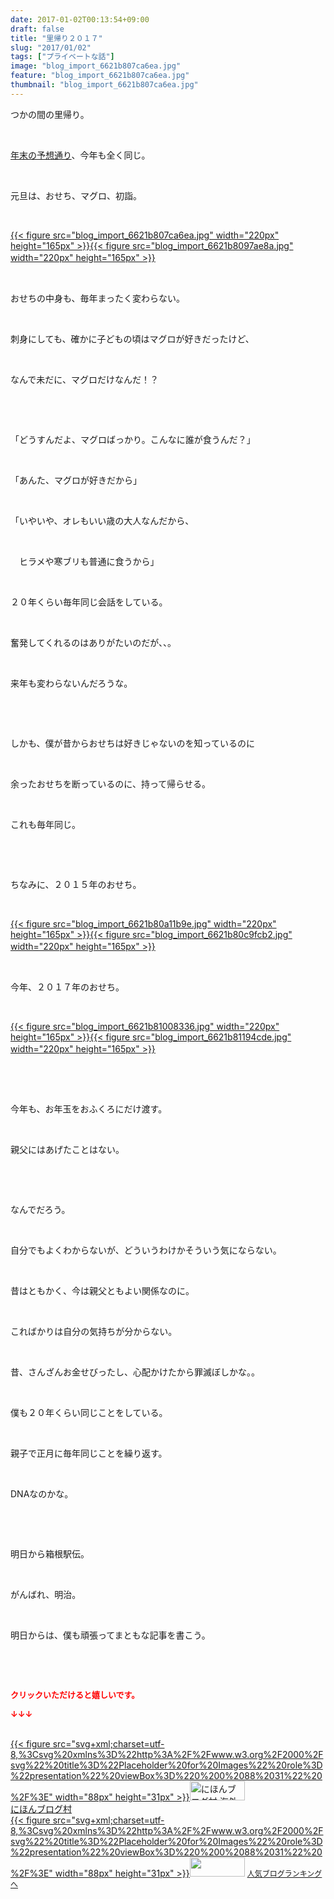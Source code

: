 ```yaml
---
date: 2017-01-02T00:13:54+09:00
draft: false
title: "里帰り２０１７"
slug: "2017/01/02"
tags: ["プライベートな話"]
image: "blog_import_6621b807ca6ea.jpg"
feature: "blog_import_6621b807ca6ea.jpg"
thumbnail: "blog_import_6621b807ca6ea.jpg"
---
```

<p>つかの間の里帰り。</p><p> </p><p><a href="http://ameblo.jp/baliclub/entry-12233647093.html" target="_blank"><span style="text-decoration:underline;">年末の予想通り</span></a>、今年も全く同じ。</p><p> </p><p>元旦は、おせち、マグロ、初詣。</p><p> </p><p><a href="blog_import_6621b80804fdc.jpg">{{< figure src="blog_import_6621b807ca6ea.jpg" width="220px" height="165px" >}}</a><a href="blog_import_6621b809c05e7.jpg">{{< figure src="blog_import_6621b8097ae8a.jpg" width="220px" height="165px" >}}</a>　　</p><p> </p><p>おせちの中身も、毎年まったく変わらない。</p><p> </p><p>刺身にしても、確かに子どもの頃はマグロが好きだったけど、</p><p> </p><p>なんで未だに、マグロだけなんだ！？</p><p> </p><p> </p><p>「どうすんだよ、マグロばっかり。こんなに誰が食うんだ？」　</p><p> </p><p>「あんた、マグロが好きだから」</p><p> </p><p>「いやいや、オレもいい歳の大人なんだから、</p><p> </p><p>　ヒラメや寒ブリも普通に食うから」</p><p> </p><p>２０年くらい毎年同じ会話をしている。</p><p> </p><p>奮発してくれるのはありがたいのだが、、。</p><p> </p><p>来年も変わらないんだろうな。</p><p> </p><p> </p><p>しかも、僕が昔からおせちは好きじゃないのを知っているのに</p><p> </p><p>余ったおせちを断っているのに、持って帰らせる。</p><p> </p><p>これも毎年同じ。</p><p> </p><p> </p><p>ちなみに、２０１５年のおせち。</p><p> </p><p><a href="blog_import_6621b80b57111.jpg">{{< figure src="blog_import_6621b80a11b9e.jpg" width="220px" height="165px" >}}</a><a href="blog_import_6621b80de5396.jpg">{{< figure src="blog_import_6621b80c9fcb2.jpg" width="220px" height="165px" >}}</a>　</p><p> </p><p>今年、２０１７年のおせち。</p><p> </p><p><a href="blog_import_6621b81024be0.jpg">{{< figure src="blog_import_6621b81008336.jpg" width="220px" height="165px" >}}</a><a href="blog_import_6621b811b6d87.jpg">{{< figure src="blog_import_6621b81194cde.jpg" width="220px" height="165px" >}}</a>　</p><p> </p><p> </p><p>今年も、お年玉をおふくろにだけ渡す。</p><p> </p><p>親父にはあげたことはない。</p><p> </p><p> </p><p>なんでだろう。</p><p> </p><p>自分でもよくわからないが、どういうわけかそういう気にならない。</p><p> </p><p>昔はともかく、今は親父ともよい関係なのに。</p><p> </p><p>こればかりは自分の気持ちが分からない。</p><p> </p><p>昔、さんざんお金せびったし、心配かけたから罪滅ぼしかな。。</p><p> </p><p>僕も２０年くらい同じことをしている。</p><p> </p><p>親子で正月に毎年同じことを繰り返す。</p><p> </p><p>DNAなのかな。</p><p> </p><p> </p><p>明日から箱根駅伝。</p><p> </p><p>がんばれ、明治。</p><p> </p><p>明日からは、僕も頑張ってまともな記事を書こう。</p><p> </p><p> </p><p><font color="#ff0000" size="2"><strong>クリックいただけると嬉しいです。</strong></font></p><p><font color="#ff0000" size="2"><strong>↓↓↓</strong></font></p><p><br/><a href="ranking.html?p_cid=01260127" target="_blank">{{< figure src="svg+xml;charset=utf-8,%3Csvg%20xmlns%3D%22http%3A%2F%2Fwww.w3.org%2F2000%2Fsvg%22%20title%3D%22Placeholder%20for%20Images%22%20role%3D%22presentation%22%20viewBox%3D%220%200%2088%2031%22%20%2F%3E" width="88px" height="31px" >}}<noscript><img width="88" height="31" alt="にほんブログ村 海外生活ブログ バリ島情報へ" src="https://img-proxy.blog-video.jp/images?url=http%3A%2F%2Foverseas.blogmura.com%2Fbali%2Fimg%2Fbali88_31.gif" border="0"></noscript></a><br/><a href="ranking.html?p_cid=01260127" target="_blank">にほんブログ村</a><br/><a title="人気ブログランキングへ" href="link.php?1804582">{{< figure src="svg+xml;charset=utf-8,%3Csvg%20xmlns%3D%22http%3A%2F%2Fwww.w3.org%2F2000%2Fsvg%22%20title%3D%22Placeholder%20for%20Images%22%20role%3D%22presentation%22%20viewBox%3D%220%200%2088%2031%22%20%2F%3E" width="88px" height="31px" >}}<noscript><img width="88" height="31" src="https://blog.with2.net/img/banner/banner_22.gif" border="0"></noscript></a> <a style="font-size: 12px;" href="link.php?1804582">人気ブログランキングへ</a></p>

